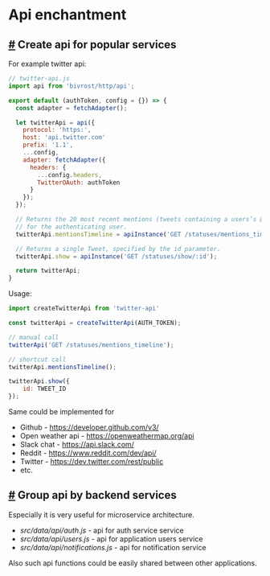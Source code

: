 # Api enchantment

## <a id='api-for-services'></a>[#](#api-for-services) Create api for popular services

For example twitter api:

```js
// twitter-api.js
import api from 'bivrost/http/api';

export default (authToken, config = {}) => {
  const adapter = fetchAdapter();

  let twitterApi = api({
    protocol: 'https:',
    host: 'api.twitter.com'
    prefix: '1.1',
    ...config,
    adapter: fetchAdapter({
      headers: {
        ...config.headers,
        TwitterOAuth: authToken
      }
    });
  });

  // Returns the 20 most recent mentions (tweets containing a users’s @screen_name)
  // for the authenticating user.
  twitterApi.mentionsTimeline = apiInstance('GET /statuses/mentions_timeline');

  // Returns a single Tweet, specified by the id parameter.
  twitterApi.show = apiInstance('GET /statuses/show/:id');

  return twitterApi;
}
```

Usage:

```js
import createTwitterApi from 'twitter-api'

const twitterApi = createTwitterApi(AUTH_TOKEN);

// manual call
twitterApi('GET /statuses/mentions_timeline');

// shortcut call
twitterApi.mentionsTimeline();

twitterApi.show({
    id: TWEET_ID
});
```

Same could be implemented for

* Github - https://developer.github.com/v3/
* Open weather api - https://openweathermap.org/api
* Slack chat - https://api.slack.com/
* Reddit - https://www.reddit.com/dev/api/
* Twitter - https://dev.twitter.com/rest/public
* etc.

## <a id='group-api-backend'></a>[#](#group-api-backend) Group api by backend services

Especially it is very useful for microservice architecture.

* *src/data/api/auth.js* - api for auth service service
* *src/data/api/users.js* - api for application users service
* *src/data/api/notifications.js* - api for notification service

Also such api functions could be easily shared between other applications.
